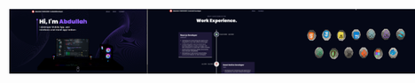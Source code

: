 <div style="display: flex; justify-content: space-around;">
    <img src="ss/1.png" alt="Screenshot" width="250" />
    <img src="ss/2.png" alt="Screenshot" width="250" />
    <img src="ss/3.png" alt="Screenshot" width="250" />
  
</div>
